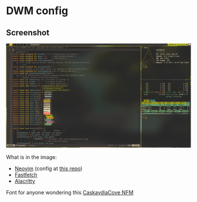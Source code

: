 # DWM config

## Screenshot

![What it looks like](Pictures/rice.png)

What is in the image:
* [Neovim](https://github.com/neovim/neovim) (config at [this repo](https://github.com/redpz/nvim))
* [Fastfetch](https://github.com/LinusDierheimer/fastfetch)
* [Alacritty](https://github.com/alacritty/alacritty)


Font for anyone wondering this [CaskaydiaCove NFM](https://www.nerdfonts.com/font-downloads)
